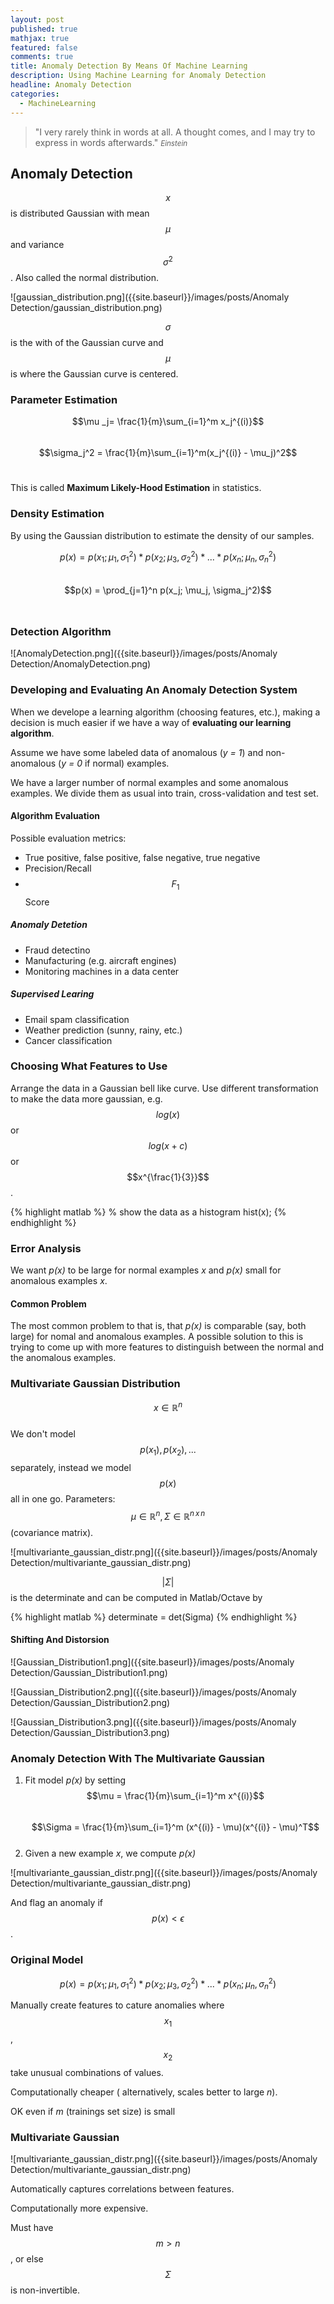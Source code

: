 ```yaml
---
layout: post
published: true
mathjax: true
featured: false
comments: true
title: Anomaly Detection By Means Of Machine Learning
description: Using Machine Learning for Anomaly Detection
headline: Anomaly Detection
categories:
  - MachineLearning
---
```

>&quot;I very rarely think in words at all. A thought comes, and I may try to express in words afterwards.&quot;
><small><cite title="Einstein">Einstein</cite></small>

## Anomaly Detection
$$x$$ is distributed Gaussian with mean $$\mu$$ and variance $$\sigma^2$$. Also called the normal distribution.

![gaussian_distribution.png]({{site.baseurl}}/images/posts/Anomaly Detection/gaussian_distribution.png)

$$\sigma$$ is the with of the Gaussian curve and $$\mu$$ is where the Gaussian curve is centered.

### Parameter Estimation
$$\mu _j= \frac{1}{m}\sum_{i=1}^m x_j^{(i)}$$<br>
$$\sigma_j^2 = \frac{1}{m}\sum_{i=1}^m(x_j^{(i)} - \mu_j)^2$$<br>

This is called **Maximum Likely-Hood Estimation** in statistics.

### Density Estimation
By using the Gaussian distribution to estimate the density of our samples.

$$p(x) = p(x_1; \mu_1,\sigma_1^2)*p(x_2; \mu_3,\sigma_2^2)*...*p(x_n; \mu_n,\sigma_n^2)$$ <br>
$$p(x) = \prod_{j=1}^n p(x_j; \mu_j, \sigma_j^2)$$ <br>

### Detection Algorithm
![AnomalyDetection.png]({{site.baseurl}}/images/posts/Anomaly Detection/AnomalyDetection.png)

### Developing and Evaluating An Anomaly Detection System
When we develope a learning algorithm (choosing features, etc.), making a decision is much easier if we have a way of **evaluating our learning algorithm**.

Assume we have some labeled data of anomalous (*y = 1*) and non-anomalous (*y = 0* if normal) examples.

We have a larger number of normal examples and some anomalous examples. We divide them as usual into train, cross-validation and test set.

#### Algorithm Evaluation
Possible evaluation metrics:
- True positive, false positive, false negative, true negative
- Precision/Recall
- $$F_1$$ Score

##### Anomaly Detetion
- Fraud detectino
- Manufacturing (e.g. aircraft engines)
- Monitoring machines in a data center

##### Supervised Learing
- Email spam classification
- Weather prediction (sunny, rainy, etc.)
- Cancer classification

### Choosing What Features to Use
Arrange the data in a Gaussian bell like curve. Use different transformation to make the data more gaussian, e.g. $$log(x)$$ or $$log(x + c)$$ or $$x^{\frac{1}{3}}$$.

{% highlight matlab %}
% show the data as a histogram
hist(x);
{% endhighlight %}

### Error Analysis
We want *p(x)* to be large for normal examples *x* and *p(x)* small for anomalous examples *x*.

#### Common Problem
The most common problem to that is, that *p(x)* is comparable (say, both large) for nomal and anomalous examples.
A possible solution to this is trying to come up with more features to distinguish between the normal and the anomalous examples.

### Multivariate Gaussian Distribution
$$x \in \mathbb{R}^n$$ <br>
We don't model $$p(x_1), p(x_2), ...$$ separately, instead we model $$p(x)$$ all in one go.
Parameters: $$\mu \in \mathbb{R}^n, \Sigma \in \mathbb{R}^{n\,x\,n}$$ (covariance matrix).

![multivariante_gaussian_distr.png]({{site.baseurl}}/images/posts/Anomaly Detection/multivariante_gaussian_distr.png)

$$\vert\Sigma\vert$$ is the determinate and can be computed in Matlab/Octave by

{% highlight matlab %}
determinate = det(Sigma)
{% endhighlight %}

#### Shifting And Distorsion
![Gaussian_Distribution1.png]({{site.baseurl}}/images/posts/Anomaly Detection/Gaussian_Distribution1.png)

![Gaussian_Distribution2.png]({{site.baseurl}}/images/posts/Anomaly Detection/Gaussian_Distribution2.png)

![Gaussian_Distribution3.png]({{site.baseurl}}/images/posts/Anomaly Detection/Gaussian_Distribution3.png)

### Anomaly Detection With The Multivariate Gaussian
1. Fit model *p(x)* by setting
$$\mu = \frac{1}{m}\sum_{i=1}^m x^{(i)}$$ <br>
$$\Sigma = \frac{1}{m}\sum_{i=1}^m (x^{(i)} - \mu)(x^{(i)} - \mu)^T$$ <br>
2. Given a new example *x*, we compute *p(x)* 

![multivariante_gaussian_distr.png]({{site.baseurl}}/images/posts/Anomaly Detection/multivariante_gaussian_distr.png)

And flag an anomaly if $$p(x) \lt \epsilon$$.

### Original Model

$$p(x) = p(x_1; \mu_1,\sigma_1^2)*p(x_2; \mu_3,\sigma_2^2)*...*p(x_n; \mu_n,\sigma_n^2)$$

Manually create features to cature anomalies where $$x_1$$, $$x_2$$ take unusual combinations of values.

Computationally cheaper ( alternatively, scales better to large *n*).

OK even if *m* (trainings set size) is small

### Multivariate Gaussian
![multivariante_gaussian_distr.png]({{site.baseurl}}/images/posts/Anomaly Detection/multivariante_gaussian_distr.png)

Automatically captures correlations between features.

Computationally more expensive.

Must have $$m \gt n$$, or else $$\Sigma$$ is non-invertible.
